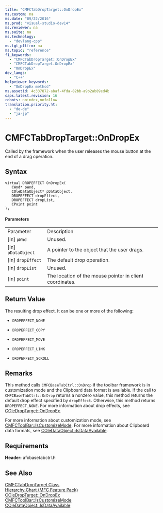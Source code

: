```yaml
---
title: "CMFCTabDropTarget::OnDropEx"
ms.custom: na
ms.date: "09/22/2016"
ms.prod: "visual-studio-dev14"
ms.reviewer: na
ms.suite: na
ms.technology: 
  - "devlang-cpp"
ms.tgt_pltfrm: na
ms.topic: "reference"
f1_keywords: 
  - "CMFCTabDropTarget::OnDropEx"
  - "CMFCTabDropTarget.OnDropEx"
  - "OnDropEx"
dev_langs: 
  - "C++"
helpviewer_keywords: 
  - "OnDropEx method"
ms.assetid: 4c337872-abaf-4fda-82bb-a9b2ab89ed4b
caps.latest.revision: 16
robots: noindex,nofollow
translation.priority.ht: 
  - "de-de"
  - "ja-jp"
---
```

# CMFCTabDropTarget::OnDropEx
Called by the framework when the user releases the mouse button at the end of a drag operation.  
  
## Syntax  
  
```  
virtual DROPEFFECT OnDropEx(  
   CWnd* pWnd,  
   COleDataObject* pDataObject,  
   DROPEFFECT dropEffect,  
   DROPEFFECT dropList,  
   CPoint point  
);  
```  
  
#### Parameters  
  
|||  
|-|-|  
|Parameter|Description|  
|[in] `pWnd`|Unused.|  
|[in] `pDataObject`|A pointer to the object that the user drags.|  
|[in] `dropEffect`|The default drop operation.|  
|[in] `dropList`|Unused.|  
|[in] `point`|The location of the mouse pointer in client coordinates.|  
  
## Return Value  
 The resulting drop effect. It can be one or more of the following:  
  
-   `DROPEFFECT_NONE`  
  
-   `DROPEFFECT_COPY`  
  
-   `DROPEFFECT_MOVE`  
  
-   `DROPEFFECT_LINK`  
  
-   `DROPEFFECT_SCROLL`  
  
## Remarks  
 This method calls `CMFCBaseTabCtrl::OnDrop` if the toolbar framework is in customization mode and the Clipboard data format is available. If the call to `CMFCBaseTabCtrl::OnDrop` returns a nonzero value, this method returns the default drop effect specified by `dropEffect`. Otherwise, this method returns `DROPEFFECT_NONE`. For more information about drop effects, see [COleDropTarget::OnDropEx](../vs140/coledroptarget--ondropex.md).  
  
 For more information about customization mode, see [CMFCToolBar::IsCustomizeMode](../vs140/cmfctoolbar--iscustomizemode.md). For more information about Clipboard data formats, see [COleDataObject::IsDataAvailable](../vs140/coledataobject--isdataavailable.md).  
  
## Requirements  
 **Header:** afxbasetabctrl.h  
  
## See Also  
 [CMFCTabDropTarget Class](../vs140/cmfctabdroptarget-class.md)   
 [Hierarchy Chart (MFC Feature Pack)](../vs140/hierarchy-chart.md)   
 [COleDropTarget::OnDropEx](../vs140/coledroptarget--ondropex.md)   
 [CMFCToolBar::IsCustomizeMode](../vs140/cmfctoolbar--iscustomizemode.md)   
 [COleDataObject::IsDataAvailable](../vs140/coledataobject--isdataavailable.md)